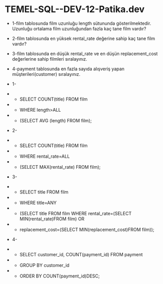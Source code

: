 # TEMEL-SQL--DEV-12-Patika.dev
- 1-film tablosunda film uzunluğu length sütununda gösterilmektedir. Uzunluğu ortalama film uzunluğundan fazla kaç tane film vardır?
- 2-film tablosunda en yüksek rental_rate değerine sahip kaç tane film vardır?
- 3-film tablosunda en düşük rental_rate ve en düşün replacement_cost değerlerine sahip filmleri sıralayınız.
- 4-payment tablosunda en fazla sayıda alışveriş yapan müşterileri(customer) sıralayınız.
- 1-
- - SELECT COUNT(title) FROM film
- - WHERE length>ALL 
- - (SELECT AVG (length) FROM film);

- 2-
- - SELECT COUNT(title) FROM film
- - WHERE rental_rate=ALL
- - (SELECT MAX(rental_rate) FROM film);

- 3-
- - SELECT title FROM film
- - WHERE title=ANY
- - (SELECT title FROM film WHERE rental_rate=(SELECT MIN(rental_rate)FROM film) OR 
- - replacement_cost=(SELECT MIN(replacement_cost)FROM film));

 - 4-
 - - SELECT customer_id, COUNT(payment_id) FROM payment 
 - - GROUP BY customer_id
 - - ORDER BY COUNT(payment_id)DESC;
